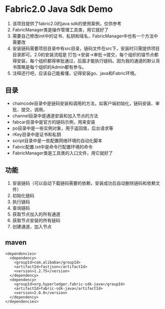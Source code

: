 # Fabric2.0 Java Sdk Demo
1. 该项目提供了fabric2.0的java sdk的使用案例，仅供参考
2. FabricManager类是操作管理工具类，用它就好了
3. 需要自己修改init中的证书、私钥和域名，FabricManager中也有一个方法中需要改
4. 安装链码需要项目目录中有src目录，链码文件在src下，安装时只需提供项目目录即可。2.0的安装流程是 打包->安装->审批->提交，每个组织的锚节点都得安装，每个组织都得审批通过，后面才能执行链码。因为我的通道的默认背书策略是每个组织的Admin都有参与。
5. 注释还行吧，应该自己能看懂，记得安装go、java和Fabric环境。
## 目录
* chaincode目录中是链码安装和调用的方法，如客户端初始化，链码安装、审批、提交，调用。
* channel目录中是通道安装和加入节点的方法
* fabcar目录中是官方的链码示例，用来安装
* po目录中是一些实例对象，用于返回值，后台请求等
* rKey目录中是证书和私钥
* script目录中是一些配置网络环境的自动化脚本
* Fabric配置.txt中是命令行配置环境的命令
* FabricManager类是工具类的入口文件，用它就好了
## 功能
1. 安装链码（可以自动下载链码需要的依赖，安装成功后自动删除链码和依赖文件）
2. 初始化链码
3. 执行链码
4. 查询链码
5. 获取节点加入的所有通道
6. 获取节点安装的所有链码
7. 创建通道，加入节点
## maven
```
<dependencies>
  <dependency>
    <groupId>com.alibaba</groupId>
    <artifactId>fastjson</artifactId>
    <version>1.2.75</version>
  </dependency>
  <dependency>
    <groupId>org.hyperledger.fabric-sdk-java</groupId>
    <artifactId>fabric-sdk-java</artifactId>
    <version>2.0.0</version>
  </dependency>
</dependencies>
```
